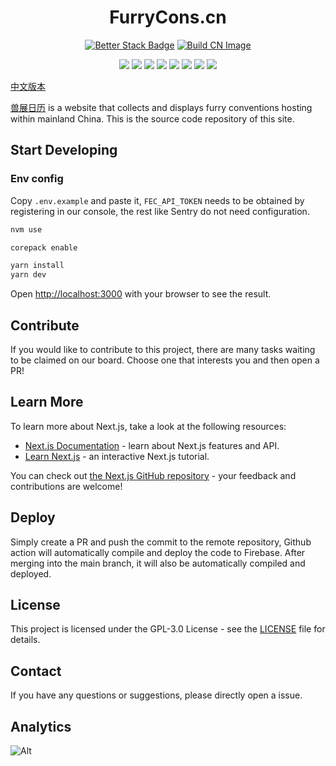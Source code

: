# <div align="center">FurryCons.cn</div>

<div align="center">

[![Better Stack Badge](https://uptime.betterstack.com/status-badges/v1/monitor/vz4h.svg)](https://uptime.betterstack.com/?utm_source=status_badge)
[![Build CN Image](https://github.com/FurryConsChina/website/actions/workflows/build-cn-image.yml/badge.svg)](https://github.com/FurryConsChina/website/actions/workflows/build-cn-image.yml)

</div>

<div align="center">

![](https://img.shields.io/badge/Next.js-black.svg?logo=next.js)
![](https://img.shields.io/badge/React-blue.svg?logo=react)
![](https://img.shields.io/badge/Sentry-purple.svg?logo=sentry)
![](https://img.shields.io/badge/Umami-orange.svg?logo=umami)
![](https://img.shields.io/badge/Google%20Analytics%205-blue.svg?logo=google-analytics)
![](https://img.shields.io/badge/Cloudflare%20R2-blue.svg?logo=cloudflare)
![](https://img.shields.io/badge/Cloudflare%20Worker-blue.svg?logo=cloudflare)
![](https://img.shields.io/badge/CloudFront-orange.svg?logo=amazon-aws)

</div>

[中文版本](./README.zh.md)

[兽展日历](https://www.furrycons.com) is a website that collects and displays furry conventions hosting within mainland China. This is the source code repository of this site.

## Start Developing

### Env config

Copy `.env.example` and paste it, `FEC_API_TOKEN` needs to be obtained by registering in our console, the rest like Sentry do not need configuration.

```bash
nvm use

corepack enable

yarn install
yarn dev
```

Open [http://localhost:3000](http://localhost:3000) with your browser to see the result.

## Contribute

If you would like to contribute to this project, there are many tasks waiting to be claimed on our board. Choose one that interests you and then open a PR!

## Learn More

To learn more about Next.js, take a look at the following resources:

- [Next.js Documentation](https://nextjs.org/docs) - learn about Next.js features and API.
- [Learn Next.js](https://nextjs.org/learn) - an interactive Next.js tutorial.

You can check out [the Next.js GitHub repository](https://github.com/vercel/next.js/) - your feedback and contributions are welcome!

## Deploy

Simply create a PR and push the commit to the remote repository, Github action will automatically compile and deploy the code to Firebase. After merging into the main branch, it will also be automatically compiled and deployed.

## License

This project is licensed under the GPL-3.0 License - see the [LICENSE](LICENSE) file for details.

## Contact

If you have any questions or suggestions, please directly open a issue.

## Analytics

![Alt](https://repobeats.axiom.co/api/embed/74dada94f2baca768cdc3fac988db14a5c941997.svg "Repobeats analytics image")
